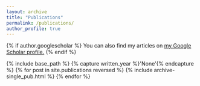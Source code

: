 ```yaml
---
layout: archive
title: "Publications"
permalink: /publications/
author_profile: true
---
```


{% if author.googlescholar %}
  You can also find my articles on <u><a href="{{author.googlescholar}}">my Google Scholar profile</a>.</u>
{% endif %}

{% include base_path %}
{% capture written_year %}'None'{% endcapture %}
{% for post in site.publications reversed %}
  {% include archive-single_pub.html %}
{% endfor %}